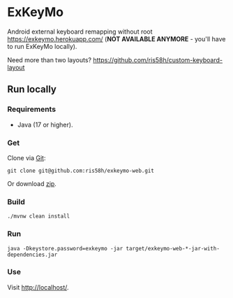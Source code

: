 # ExKeyMo
Android external keyboard remapping without root https://exkeymo.herokuapp.com/ (**NOT AVAILABLE ANYMORE** - you'll have to run ExKeyMo locally).

Need more than two layouts? https://github.com/ris58h/custom-keyboard-layout

## Run locally

### Requirements
- Java (17 or higher).

### Get
Clone via [Git](https://git-scm.com/):
```
git clone git@github.com:ris58h/exkeymo-web.git
```
Or download [zip](https://github.com/ris58h/exkeymo-web/archive/refs/heads/master.zip).

### Build
```
./mvnw clean install
```

### Run
```
java -Dkeystore.password=exkeymo -jar target/exkeymo-web-*-jar-with-dependencies.jar
```

### Use
Visit [http://localhost/](http://localhost/).
